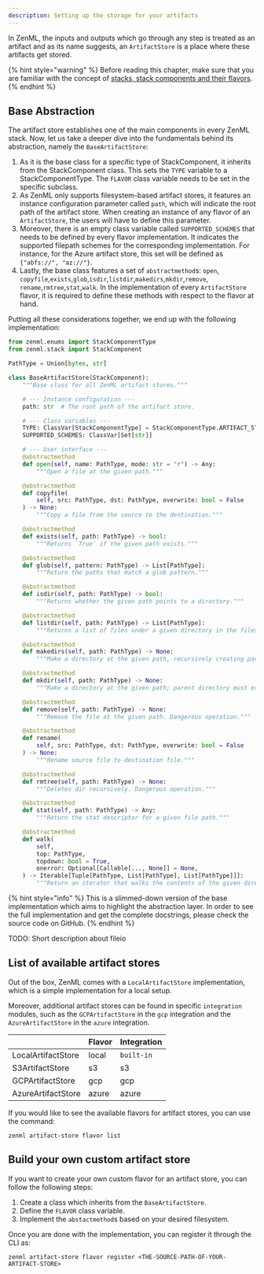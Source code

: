 ```yaml
---
description: Setting up the storage for your artifacts
---
```


In ZenML, the inputs and outputs which go through any step is treated as an
artifact and as its name suggests, an `ArtifactStore` is a place where these
artifacts get stored.

{% hint style="warning" %}
Before reading this chapter, make sure that you are familiar with the 
concept of [stacks, stack components and their flavors](./introduction.md).  
{% endhint %}

## Base Abstraction

The artifact store establishes one of the main components in every ZenML stack.
Now, let us take a deeper dive into the fundamentals behind its abstraction,
namely the `BaseArtifactStore`:

1. As it is the base class for a specific type of StackComponent,
    it inherits from the StackComponent class. This sets the `TYPE`
    variable to a StackComponentType. The `FLAVOR` class variable needs to be 
    set in the specific subclass.
2. As ZenML only supports filesystem-based artifact stores, it features an 
    instance configuration parameter called `path`, which will indicate the 
    root path of the artifact store. When creating an instance of any flavor of 
    an `ArtifactStore`, the users will have to define this parameter.
3. Moreover, there is an empty class variable called `SUPPORTED_SCHEMES` that 
    needs to be defined by every flavor implementation. It indicates the 
    supported filepath schemes for the corresponding implementation.
    For instance, for the Azure artifact store, this set will be defined as
    `{"abfs://", "az://"}`.
4. Lastly, the base class features a set of `abstractmethod`s: `open`,
   `copyfile`,`exists`,`glob`,`isdir`,`listdir`,`makedirs`,`mkdir`,`remove`,
   `rename`,`rmtree`,`stat`,`walk`. In the implementation of every 
   `ArtifactStore` flavor, it is required to define these methods with respect 
    to the flavor at hand.

Putting all these considerations together, we end up with the following 
implementation:

```python
from zenml.enums import StackComponentType
from zenml.stack import StackComponent

PathType = Union[bytes, str]

class BaseArtifactStore(StackComponent):
    """Base class for all ZenML artifact stores."""

    # --- Instance configuration ---
    path: str  # The root path of the artifact store.

    # --- Class variables ---
    TYPE: ClassVar[StackComponentType] = StackComponentType.ARTIFACT_STORE
    SUPPORTED_SCHEMES: ClassVar[Set[str]]

    # --- User interface ---
    @abstractmethod
    def open(self, name: PathType, mode: str = "r") -> Any:
        """Open a file at the given path."""

    @abstractmethod
    def copyfile(
        self, src: PathType, dst: PathType, overwrite: bool = False
    ) -> None:
        """Copy a file from the source to the destination."""

    @abstractmethod
    def exists(self, path: PathType) -> bool:
        """Returns `True` if the given path exists."""

    @abstractmethod
    def glob(self, pattern: PathType) -> List[PathType]:
        """Return the paths that match a glob pattern."""

    @abstractmethod
    def isdir(self, path: PathType) -> bool:
        """Returns whether the given path points to a directory."""

    @abstractmethod
    def listdir(self, path: PathType) -> List[PathType]:
        """Returns a list of files under a given directory in the filesystem."""

    @abstractmethod
    def makedirs(self, path: PathType) -> None:
        """Make a directory at the given path, recursively creating parents."""

    @abstractmethod
    def mkdir(self, path: PathType) -> None:
        """Make a directory at the given path; parent directory must exist."""

    @abstractmethod
    def remove(self, path: PathType) -> None:
        """Remove the file at the given path. Dangerous operation."""

    @abstractmethod
    def rename(
        self, src: PathType, dst: PathType, overwrite: bool = False
    ) -> None:
        """Rename source file to destination file."""

    @abstractmethod
    def rmtree(self, path: PathType) -> None:
        """Deletes dir recursively. Dangerous operation."""

    @abstractmethod
    def stat(self, path: PathType) -> Any:
        """Return the stat descriptor for a given file path."""

    @abstractmethod
    def walk(
        self,
        top: PathType,
        topdown: bool = True,
        onerror: Optional[Callable[..., None]] = None,
    ) -> Iterable[Tuple[PathType, List[PathType], List[PathType]]]:
        """Return an iterator that walks the contents of the given directory."""
```

{% hint style="info" %}
This is a slimmed-down version of the base implementation which aims to 
highlight the abstraction layer. In order to see the full implementation 
and get the complete docstrings, please check the source code on GitHub.
{% endhint %}

TODO: Short description about fileio

## List of available artifact stores

Out of the box, ZenML comes with a `LocalArtifactStore` implementation, which 
is a simple implementation for a local setup.

Moreover, additional artifact stores can be found in specific `integration`
modules, such as the `GCPArtifactStore` in the `gcp` integration and the
`AzureArtifactStore` in the `azure` integration.

|                     | Flavor | Integration |
|---------------------|--------|-------------|
| LocalArtifactStore  | local  | `built-in`  |
| S3ArtifactStore     | s3     | s3          |
| GCPArtifactStore    | gcp    | gcp         |
| AzureArtifactStore  | azure  | azure       |

If you would like to see the available flavors for artifact stores, you can 
use the command:

```shell
zenml artifact-store flavor list
```

## Build your own custom artifact store

If you want to create your own custom flavor for an artifact store, you can 
follow the following steps:

1. Create a class which inherits from the `BaseArtifactStore`.
2. Define the `FLAVOR` class variable.
3. Implement the `abstactmethod`s based on your desired filesystem.

Once you are done with the implementation, you can register it through the CLI 
as:

```shell
zenml artifact-store flavor register <THE-SOURCE-PATH-OF-YOUR-ARTIFACT-STORE>
```
